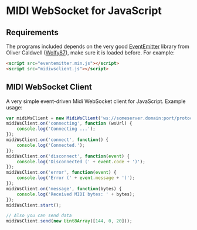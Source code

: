 MIDI WebSocket for JavaScript
=============================

Requirements
------------

The programs included depends on the very good [EventEmitter](http://github.com/Wolfy87/EventEmitter) library from Oliver Caldwell ([Wolfy87](http://github.com/Wolfy87)), make sure it is loaded before. For example:

```html
<script src="eventemitter.min.js"></script>
<script src="midiwsclient.js"></script>
```

MIDI WebSocket Client
---------------------

A very simple event-driven Midi WebSocket client for JavaScript. Example usage:

```javascript
var midiWsClient = new MidiWsClient('ws://someserver.domain:port/protocol/');
midiWsClient.on('connecting', function (wsUrl) {
    console.log('Connecting ...');
});
midiWsClient.on('connect', function() {
    console.log('Connected.');
});
midiWsClient.on('disconnect', function(event) {
    console.log('Disconnected (' + event.code + ')');
});
midiWsClient.on('error', function(event) {
    console.log('Error (' + event.message + ')');
});
midiWsClient.on('message', function(bytes) {
    console.log('Received MIDI bytes: ' + bytes);
});
midiWsClient.start();

// Also you can send data
midiWsClient.send(new Uint8Array([144, 0, 20]));
```
